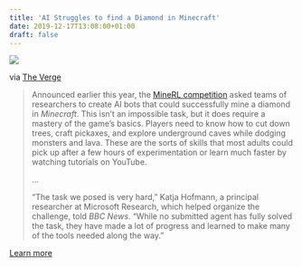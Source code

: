 ```yaml
---
title: 'AI Struggles to find a Diamond in Minecraft'
date: 2019-12-17T13:08:00+01:00
draft: false
---
```


![](https://cdn-blog.adafruit.com/uploads/2019/12/image.0.0-600x400.jpg)

via [The Verge](https://www.theverge.com/2019/12/13/21020230/ai-minecraft-minerl-diamond-challenge-microsoft-reinforcement-learning)

> Announced earlier this year, the [MineRL competition](http://minerl.io/competition/) asked teams of researchers to create AI bots that could successfully mine a diamond in _Minecraft_. This isn’t an impossible task, but it does require a mastery of the game’s basics. Players need to know how to cut down trees, craft pickaxes, and explore underground caves while dodging monsters and lava. These are the sorts of skills that most adults could pick up after a few hours of experimentation or learn much faster by watching tutorials on YouTube.
> 
> …
> 
> “The task we posed is very hard,” Katja Hofmann, a principal researcher at Microsoft Research, which helped organize the challenge, told _BBC News_. “While no submitted agent has fully solved the task, they have made a lot of progress and learned to make many of the tools needed along the way.”

[Learn more](https://www.theverge.com/2019/12/13/21020230/ai-minecraft-minerl-diamond-challenge-microsoft-reinforcement-learning)